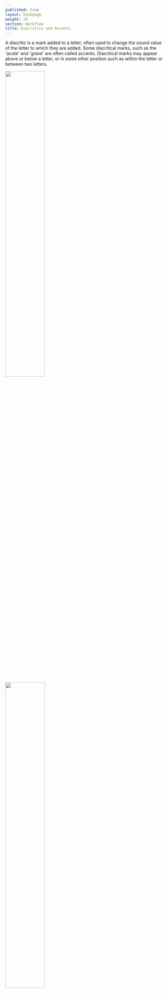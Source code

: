 ```yaml
---
published: true
layout: bookpage
weight: 26
section: Workflow
title: Diacritics and Accents
---
```


A diacritic is a mark added to a letter, often used to change the sound value of the letter to which they are added. Some diacritical marks, such as the 'acute' and 'grave' are often called accents. Diacritical marks may appear above or below a letter, or in some other position such as within the letter or between two letters.

<img width="50%" src="images/dia_a_grave.png"/>
<img width="50%" src="images/dia_a_circumflex.png"/>
<img width="50%" src="images/dia_a_tilde.png"/>
<img width="50%" src="images/dia_a_dieresis.png"/>
<img width="50%" src="images/dia_c_ogonek.png"/>
<img width="50%" src="images/dia_c_cedilla.png"/>
<img width="50%" src="images/dia_c_dot.png"/>
<img width="50%" src="images/dia_g_comma.png"/>
<img width="50%" src="images/dia_hungarumlaut.png"/>


FontForge can automatically create accented characters in 2 main ways;

1. FontForge contains rudimentary information on where to place diacritic marks, so can automatically build most accented characters.
2. For much greater control of diacritic placement, FontForge can place diacritic marks based on the position of user created anchor points.

### FontForge's basic auto placement of diacritic marks.
In FontForge's 'Element' menu, is a function called 'Build' that can be used to create accented characters, certain composite characters and some duplicate characters. To auto build accented characters FontForge uses the 'Element > Build > Build Accented Glyph' function. This function can also be performed with the keystroke 'ctrl + shift + a'. So, using the example of building the 'a acute' character, we would need to have already created the lowercase 'a' and the 'acute' glyph. Then selecting the 'a acute' character slot and using the 'Element > Build > Build Accented Glyph' function, FontForge will place a reference to the lowercase 'a' glyph and a reference to the 'acute' glyph into the 'a acute' character slot (see below).

<p class="warn">It should be noted here that if the glyph of a particular diacritic mark is not present in your font, then FontForge will instead use a similar spacing character in place. For example of the combining mark 'acutecomb' (u+0301)is not present, then FontForge will use the standard 'acute' (u+00b4) character when it automatically builds acute accented glyphs. If the 'acutecomb' is present, then FontForge will always use that, unless you specifically force FontForge to use spacing characters for building accented glyphs.</p>

<img src="images/dia_auto_a_acute.png"/>

This automatic placement of diacritic marks can be tuned by preferences, found in the 'accents' section of FontForge's preferences menu 'File > Preferences > Accents' (see below). 

<img src="images/preferences_accents.png" />

'AccentOffsetPercent' controls the amount of vertical space between the base glyph and the mark glyph. The value entered here is a percentage of the em square of the font. So a value of '6' will offset the mark glyph from the base glyph by 6 percent  of the font's em square.

The preferences for the horizontal placement of the mark glyph can also be set. Selecting 'On'  for the   preference 'AccentCenterLowest' will centre the accent glyph to the lowest point of the base glyph. 
Selecting 'AccentCenterHighest' to 'On' will centre the accent to the highest point of the base glyph. 
Selecting both the above preferences to 'Off' will centre the accent into the width of the base glyph. Selecting both the above preferences to 'On' will centre the accent in the width of the character slot.


###Using Anchor Points to place diacritics

The most accurate and efficient way to build accented characters in FontForge is to use 'anchor points'.

Anchor points allow fine control of the positioning of exactly where the diacritic mark will be positioned in relation to each base glyph in the accented characters. So, in the case of the 'a ogonek' character, the 'a' glyph is the base glyph, and it will be positioned normally, the 'ogonek' glyph is the 'mark glyph' and will be positioned so that the anchor point of the 'mark glyph' coincides with the anchor point in the base glyph.

In the example below, creating an 'a ogonek' character, an anchor class has been created called 'bottom'. In the lowercase 'a' glyph, the 'bottom' anchor is placed at the bottom of the stem of the 'a'. This is the 'base glyph' form of the anchor. (see below)

<img src="images/dia_a_anchor.png"/>

In the 'ogonek' glyph the 'bottom anchor is placed at the top of the ogonek glyph, in the form of a 'mark' anchor. (see below)

<img src="images/dia_ogonek_anchor.png"/>

Then, when the 'a ogonek' character is built (using the 'Build Accented Charcter' function) the 'bottom' mark anchor point will be placed at the same location as the 'bottom' base anchor point, ensuring that the referenced ogonek glyph is placed correctly at the foot of the stem of the referenced 'a' glyph (see below). This exact and automatic placement would not have been possible without using anchor points to position the base and mark glyphs.

<img src="images/dia_a_ogonek_anchors.png" />

### Creating anchor points for placing diacritic marks (Mark to base positioning)

FontForge uses lookup features know as 'mark-to-base' for creating and positioning anchor points. These mark-to-base lookups can be created and edited in the GPOS Lookups section of the Font Info of your font ( 'Element>Font Info>Lookups>GPOS').

From the GPOS Lookups window, click on 'Add Lookup' and choose the Type 'Mark to Base Position', then choose 'Mark Positioning' from the 'New' column of the Feature pane (see below). Click 'OK' to close the window.

<img src="images/dia_new_mark_to_base_1.png"/>

With the new lookup selected, click 'Add Subtable'. In the resulting window (see below) you can create your anchor classes.

<img src="images/dia_anchor_new_subtable.png" />

In this example (below), two anchor classes have been created, 'top' and 'bottom'. The 'top' anchor class will be used to position diacritic marks that are placed above glyphs, and the 'bottom' anchor will be used for positioning marks below glyphs.

<img src="images/dia_marks_classes_add.png" />

To place an anchor with a glyph, simply use the right mouse click in a glyph edit window, and select the function 'Add Anchor' from the right-click menu.
The dialogue box that appears enables you to assign whether the anchor is a base or mark anchor. The anchor's position can also be fine tuned from this dialogue box. Alternatively the anchor can be moved by being dragged to position with the mouse, or moved by using the up, down, left and right keys. The anchor point can also be edited by right clicking on the anchor point and choosing 'get info' from the mouse click menu.

### Control of Anchor Classes

FontForge also contains a usefull graphical interface for controlling the position of whole classes of anchor points, enabling the user to fine tune the position of, for example, all the acute accents at once in a font, or all the anchors in a class contained in, for example, characters that reference the lowercase 'e'. In the examples below we can see how to use this graphical interface to fine tune the position of all acute accents in a font, and, to fine tune a class of anchors across all characters that reference the lowecase 'e' glyph.

Once you have created anchor classes within your mark-to-base position lookups, and added anchors to some glyphs, you can control these classes from "Element>Font Info>Lookups>GPOS" and then editing a subtable that contains anchor classes. You will then see this window;

<img src="images/dia_anchor_control_1.png" />

From here select the class you wish to edit and click on the 'Anchor Control' button. You will then be presented by a graphical interface to that class. In the examples below we are editing the control of the 'top' class. In the first example (below) the lowercase 'e' has been selected from the 'Bases' section of the drop down menu. When a base glyph is selected, all characters that reference that glyph and contain a 'top' base anchor, will be displayed in the preview pane. We can then adjust the position of the 'top' base anchor to see how it effects the position of all glyphs that contain the 'top' mark anchor.

<img src="images/dia_anchor_control_e.png" />

In the second example, below, the 'acute' glyph has been selected from the 'Marks' section of the drop down menu. When a mark glyph is selected then all glyphs that reference the selected glyph and contain a 'top' mark anchor will be displayed for preview.


<img src="images/dia_anchor_control_mark.png" />


